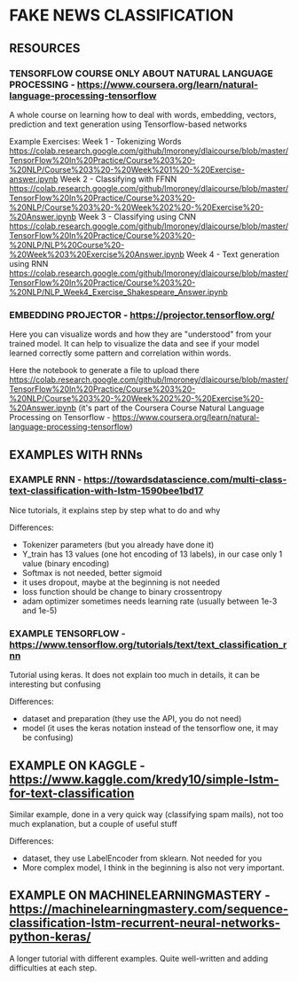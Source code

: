 # FAKE NEWS CLASSIFICATION

## RESOURCES

### TENSORFLOW COURSE ONLY ABOUT NATURAL LANGUAGE PROCESSING - https://www.coursera.org/learn/natural-language-processing-tensorflow

A whole course on learning how to deal with words, embedding, vectors, prediction and text generation using Tensorflow-based networks

Example Exercises:
Week 1 - Tokenizing Words
https://colab.research.google.com/github/lmoroney/dlaicourse/blob/master/TensorFlow%20In%20Practice/Course%203%20-%20NLP/Course%203%20-%20Week%201%20-%20Exercise-answer.ipynb
Week 2 - Classifying with FFNN https://colab.research.google.com/github/lmoroney/dlaicourse/blob/master/TensorFlow%20In%20Practice/Course%203%20-%20NLP/Course%203%20-%20Week%202%20-%20Exercise%20-%20Answer.ipynb
Week 3 - Classifying using CNN https://colab.research.google.com/github/lmoroney/dlaicourse/blob/master/TensorFlow%20In%20Practice/Course%203%20-%20NLP/NLP%20Course%20-%20Week%203%20Exercise%20Answer.ipynb
Week 4 - Text generation using RNN https://colab.research.google.com/github/lmoroney/dlaicourse/blob/master/TensorFlow%20In%20Practice/Course%203%20-%20NLP/NLP_Week4_Exercise_Shakespeare_Answer.ipynb

### EMBEDDING PROJECTOR - https://projector.tensorflow.org/

Here you can visualize words and how they are "understood" from your trained model. It can help to visualize the data and see if your model learned correctly some pattern and correlation within words.

Here the notebook to generate a file to upload there
https://colab.research.google.com/github/lmoroney/dlaicourse/blob/master/TensorFlow%20In%20Practice/Course%203%20-%20NLP/Course%203%20-%20Week%202%20-%20Exercise%20-%20Answer.ipynb
(it's part of the Coursera Course Natural Language Processing on Tensorflow - https://www.coursera.org/learn/natural-language-processing-tensorflow)


## EXAMPLES WITH RNNs

### EXAMPLE RNN - https://towardsdatascience.com/multi-class-text-classification-with-lstm-1590bee1bd17

Nice tutorials, it explains step by step what to do and why

Differences:

- Tokenizer parameters (but you already have done it)
- Y_train has 13 values (one hot encoding of 13 labels), in our case only 1 value (binary encoding)
- Softmax is not needed, better sigmoid
- it uses dropout, maybe at the beginning is not needed
- loss function should be change to binary crossentropy
- adam optimizer sometimes needs learning rate (usually between 1e-3 and 1e-5)


### EXAMPLE TENSORFLOW - https://www.tensorflow.org/tutorials/text/text_classification_rnn

Tutorial using keras. It does not explain too much in details, it can be interesting but confusing

Differences:

- dataset and preparation (they use the API, you do not need)
- model (it uses the keras notation instead of the tensorflow one, it may be confusing)

## EXAMPLE ON KAGGLE - https://www.kaggle.com/kredy10/simple-lstm-for-text-classification

Similar example, done in a very quick way (classifying spam mails), not too much explanation, but a couple of useful stuff

Differences:

- dataset, they use LabelEncoder from sklearn. Not needed for you
- More complex model, I think in the beginning is also not very important.

## EXAMPLE ON MACHINELEARNINGMASTERY - https://machinelearningmastery.com/sequence-classification-lstm-recurrent-neural-networks-python-keras/

A longer tutorial with different examples. Quite well-written and adding difficulties at each step.

